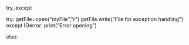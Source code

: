 try..except

try:
  getFile=open("myFile","r")
  getFile.write("File for exception handling")
except IOerror:
  print("Error opening")

else:
